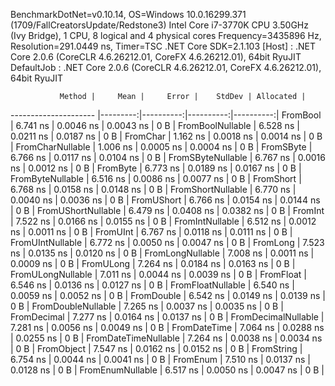 
BenchmarkDotNet=v0.10.14, OS=Windows 10.0.16299.371 (1709/FallCreatorsUpdate/Redstone3)
Intel Core i7-3770K CPU 3.50GHz (Ivy Bridge), 1 CPU, 8 logical and 4 physical cores
Frequency=3435896 Hz, Resolution=291.0449 ns, Timer=TSC
.NET Core SDK=2.1.103
  [Host]     : .NET Core 2.0.6 (CoreCLR 4.6.26212.01, CoreFX 4.6.26212.01), 64bit RyuJIT
  DefaultJob : .NET Core 2.0.6 (CoreCLR 4.6.26212.01, CoreFX 4.6.26212.01), 64bit RyuJIT


               Method |     Mean |     Error |    StdDev | Allocated |
--------------------- |---------:|----------:|----------:|----------:|
             FromBool | 6.741 ns | 0.0046 ns | 0.0043 ns |       0 B |
     FromBoolNullable | 6.528 ns | 0.0211 ns | 0.0187 ns |       0 B |
             FromChar | 1.162 ns | 0.0018 ns | 0.0014 ns |       0 B |
     FromCharNullable | 1.006 ns | 0.0005 ns | 0.0004 ns |       0 B |
            FromSByte | 6.766 ns | 0.0117 ns | 0.0104 ns |       0 B |
    FromSByteNullable | 6.767 ns | 0.0016 ns | 0.0012 ns |       0 B |
             FromByte | 6.773 ns | 0.0189 ns | 0.0167 ns |       0 B |
     FromByteNullable | 6.516 ns | 0.0086 ns | 0.0077 ns |       0 B |
            FromShort | 6.768 ns | 0.0158 ns | 0.0148 ns |       0 B |
    FromShortNullable | 6.770 ns | 0.0040 ns | 0.0036 ns |       0 B |
           FromUShort | 6.766 ns | 0.0154 ns | 0.0144 ns |       0 B |
   FromUShortNullable | 6.479 ns | 0.0408 ns | 0.0382 ns |       0 B |
              FromInt | 7.522 ns | 0.0166 ns | 0.0155 ns |       0 B |
      FromIntNullable | 6.512 ns | 0.0012 ns | 0.0011 ns |       0 B |
             FromUInt | 6.767 ns | 0.0118 ns | 0.0111 ns |       0 B |
     FromUIntNullable | 6.772 ns | 0.0050 ns | 0.0047 ns |       0 B |
             FromLong | 7.523 ns | 0.0135 ns | 0.0120 ns |       0 B |
     FromLongNullable | 7.008 ns | 0.0011 ns | 0.0009 ns |       0 B |
            FromULong | 7.264 ns | 0.0184 ns | 0.0163 ns |       0 B |
    FromULongNullable | 7.011 ns | 0.0044 ns | 0.0039 ns |       0 B |
            FromFloat | 6.546 ns | 0.0136 ns | 0.0127 ns |       0 B |
    FromFloatNullable | 6.540 ns | 0.0059 ns | 0.0052 ns |       0 B |
           FromDouble | 6.542 ns | 0.0149 ns | 0.0139 ns |       0 B |
   FromDoubleNullable | 7.265 ns | 0.0037 ns | 0.0035 ns |       0 B |
          FromDecimal | 7.277 ns | 0.0164 ns | 0.0137 ns |       0 B |
  FromDecimalNullable | 7.281 ns | 0.0056 ns | 0.0049 ns |       0 B |
         FromDateTime | 7.064 ns | 0.0288 ns | 0.0255 ns |       0 B |
 FromDateTimeNullable | 7.264 ns | 0.0038 ns | 0.0034 ns |       0 B |
           FromObject | 7.547 ns | 0.0162 ns | 0.0152 ns |       0 B |
           FromString | 6.754 ns | 0.0044 ns | 0.0041 ns |       0 B |
             FromEnum | 7.510 ns | 0.0137 ns | 0.0128 ns |       0 B |
     FromEnumNullable | 6.517 ns | 0.0050 ns | 0.0047 ns |       0 B |
